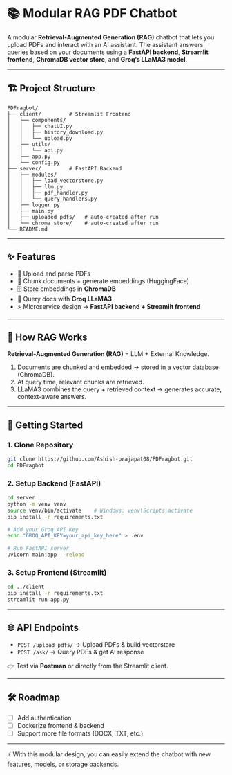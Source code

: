 
# 📚 Modular RAG PDF Chatbot

A modular **Retrieval-Augmented Generation (RAG)** chatbot that lets you upload PDFs and interact with an AI assistant. The assistant answers queries based on your documents using a **FastAPI backend**, **Streamlit frontend**, **ChromaDB vector store**, and **Groq’s LLaMA3 model**.

---

## 🏗 Project Structure

```
PDFragbot/
├── client/         # Streamlit Frontend
│   ├── components/
│   │   ├── chatUI.py
│   │   ├── history_download.py
│   │   └── upload.py
│   ├── utils/
│   │   └── api.py
│   ├── app.py
│   └── config.py
├── server/         # FastAPI Backend
│   ├── modules/
│   │   ├── load_vectorstore.py
│   │   ├── llm.py
│   │   ├── pdf_handler.py
│   │   └── query_handlers.py
│   ├── logger.py
│   ├── main.py
│   ├── uploaded_pdfs/   # auto-created after run
│   └── chroma_store/    # auto-created after run
└── README.md
```

---

## ✨ Features

* 📂 Upload and parse PDFs
* 🧩 Chunk documents + generate embeddings (HuggingFace)
* 🗄 Store embeddings in **ChromaDB**
* 🤖 Query docs with **Groq LLaMA3**
* ⚡ Microservice design → **FastAPI backend + Streamlit frontend**

---

## 🔎 How RAG Works

**Retrieval-Augmented Generation (RAG)** = LLM + External Knowledge.

1. Documents are chunked and embedded → stored in a vector database (ChromaDB).
2. At query time, relevant chunks are retrieved.
3. LLaMA3 combines the query + retrieved context → generates accurate, context-aware answers.

---

## 🚀 Getting Started

### 1. Clone Repository

```bash
git clone https://github.com/Ashish-prajapat08/PDFragbot.git
cd PDFragbot
```

### 2. Setup Backend (FastAPI)

```bash
cd server
python -m venv venv
source venv/bin/activate    # Windows: venv\Scripts\activate
pip install -r requirements.txt

# Add your Groq API Key
echo "GROQ_API_KEY=your_api_key_here" > .env

# Run FastAPI server
uvicorn main:app --reload
```

### 3. Setup Frontend (Streamlit)

```bash
cd ../client
pip install -r requirements.txt
streamlit run app.py
```

---

## 🌐 API Endpoints

* `POST /upload_pdfs/` → Upload PDFs & build vectorstore
* `POST /ask/` → Query PDFs & get AI response

👉 Test via **Postman** or directly from the Streamlit client.

---

## 🛠 Roadmap

* [ ] Add authentication
* [ ] Dockerize frontend & backend
* [ ] Support more file formats (DOCX, TXT, etc.)

---

⚡ With this modular design, you can easily extend the chatbot with new features, models, or storage backends.

